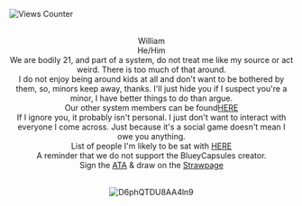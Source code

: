 ![Views Counter](https://komarev.com/ghpvc/?username=remnantrails)

</div> <div align="center">   ⠀⠀
</div> <div align="center">William  </div>  
</div> <div align="center"> He/Him</a> </div> 
</div> <div align="center"> We are bodily 21, and part of a system, do not treat me like my source or act weird. There is too much of that around.
</div> <div align="center"> I do not enjoy being around kids at all and don't want to be bothered by them, so, minors keep away, thanks. I'll just hide you if I suspect you're a minor, I have better things to do than argue. </div> 
</div> <div align="center"> Our other system members can be found<a href="https://rentry.co/VenomLogang">HERE</a> </div>
</div> <div align="center"> If I ignore you, it probably isn't personal. I just don't want to interact with everyone I come across. Just because it's a social game doesn't mean I owe you anything. 
</div> <div align="center"> List of people I'm likely to be sat with <a href="https://rentry.co/VenomFriends">HERE</a>
</div> <div align="center"> A reminder that we do not support the BlueyCapsules creator.
</div> <div align="center"> 
  </div> <div align="center"> 
</div> <div align="center"> Sign the <a href="https://escortingmen.atabook.org">ATA</a> & draw on the <a href="https://venomsparx.straw.page">Strawpage</a>
  </div> <div align="center">   ⠀⠀
     </div> <div align="center">   
      
![D6phQTDU8AA4ln9](https://64.media.tumblr.com/91d4a4bf5c0dedf47407680be38e90bb/c086ab3b6d44c30a-de/s540x810/dad1b22cd1d026cba557be137ce5be4c98e431f5.jpg)
